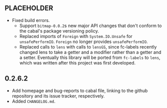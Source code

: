 PLACEHOLDER
-----
* Fixed build errors.
  * Support ``bitmap-0.0.2``s new major API changes that don't conform to the
    cabal's package versioning policy.
  * Replaced imports of `Foreign` with `System.IO.Unsafe` for `unsafePerformIO`.
    `Foreign` no longer provides `unsafePerformIO`.
  * Replaced calls to `lens` with calls to `lensGS`, since fc-labels recently
    changed lens to take a getter and a modifier rather than a getter and a
    setter.  Eventually this library will be ported from `fc-labels` to `lens`,
    which was written after this project was first developed.

0.2.6.2
-----
* Add homepage and bug-reports to cabal file, linking to the github repository
  and its issue tracker, respectively.
* Added `CHANGELOG.md`.
